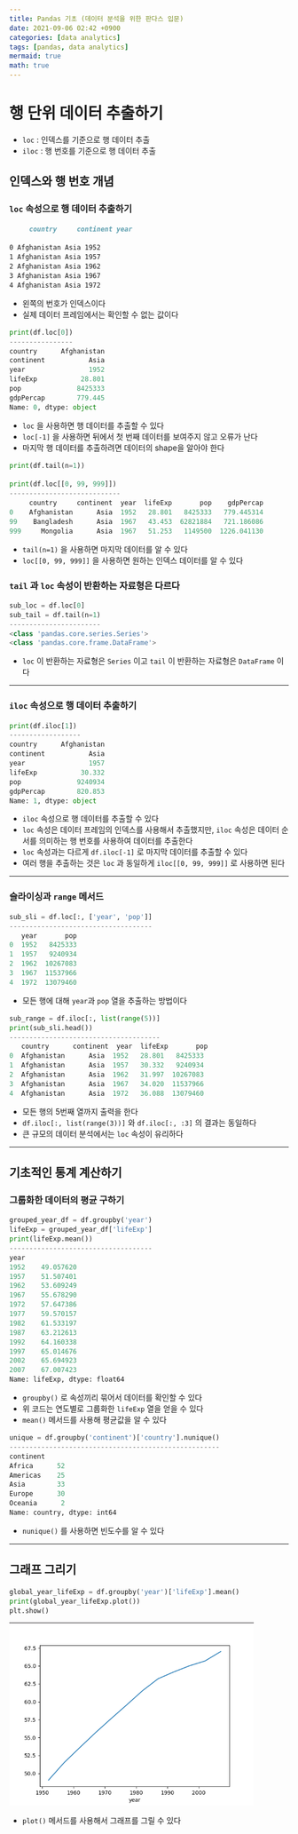 ```yaml
---
title: Pandas 기초 (데이터 분석을 위한 판다스 입문)
date: 2021-09-06 02:42 +0900
categories: [data analytics]
tags: [pandas, data analytics]
mermaid: true
math: true
---
```


# 행 단위 데이터 추출하기

- `loc` : 인덱스를 기준으로 행 데이터 추출
- `iloc` : 행 번호를 기준으로 행 데이터 추출

## 인덱스와 행 번호 개념

### `loc` 속성으로 행 데이터 추출하기

```markdown
     country     continent year

0 Afghanistan Asia 1952
1 Afghanistan Asia 1957
2 Afghanistan Asia 1962
3 Afghanistan Asia 1967
4 Afghanistan Asia 1972
```

- 왼쪽의 번호가 인덱스이다
- 실제 데이터 프레임에서는 확인할 수 없는 값이다

```python
print(df.loc[0])
----------------
country      Afghanistan
continent           Asia
year                1952
lifeExp           28.801
pop              8425333
gdpPercap        779.445
Name: 0, dtype: object
```

- `loc` 을 사용하면 행 데이터를 추출할 수 있다
- `loc[-1]` 을 사용하면 뒤에서 첫 번째 데이터를 보여주지 않고 오류가 난다
- 마지막 행 데이터를 추출하려면 데이터의 shape을 알아야 한다

```python
print(df.tail(n=1))

print(df.loc[[0, 99, 999]])
----------------------------
     country     continent  year  lifeExp       pop    gdpPercap
0    Afghanistan      Asia  1952   28.801   8425333   779.445314
99    Bangladesh      Asia  1967   43.453  62821884   721.186086
999     Mongolia      Asia  1967   51.253   1149500  1226.041130
```

- `tail(n=1)` 을 사용하면 마지막 데이터를 알 수 있다
- `loc[[0, 99, 999]]` 을 사용하면 원하는 인덱스 데이터를 알 수 있다

### `tail` 과 `loc` 속성이 반환하는 자료형은 다르다

```python
sub_loc = df.loc[0]
sub_tail = df.tail(n=1)
-----------------------
<class 'pandas.core.series.Series'>
<class 'pandas.core.frame.DataFrame'>
```

- `loc` 이 반환하는 자료형은 `Series` 이고 `tail` 이 반환하는 자료형은 `DataFrame` 이다

---

### `iloc` 속성으로 행 데이터 추출하기

```python
print(df.iloc[1])
------------------
country      Afghanistan
continent           Asia
year                1957
lifeExp           30.332
pop              9240934
gdpPercap        820.853
Name: 1, dtype: object
```

- `iloc` 속성으로 행 데이터를 추출할 수 있다
- `loc` 속성은 데이터 프레임의 인덱스를 사용해서 추출했지만, `iloc` 속성은 데이터 순서를 의미하는 행 번호를 사용하여 데이터를 추출한다
- `loc` 속성과는 다르게 `df.iloc[-1]` 로 마지막 데이터를 추출할 수 있다
- 여러 행을 추출하는 것은 `loc` 과 동일하게 `iloc[[0, 99, 999]]` 로 사용하면 된다

---

### 슬라이싱과 `range` 메서드

```python
sub_sli = df.loc[:, ['year', 'pop']]
------------------------------------
   year       pop
0  1952   8425333
1  1957   9240934
2  1962  10267083
3  1967  11537966
4  1972  13079460
```

- 모든 행에 대해 `year`과 `pop` 열을 추출하는 방법이다

```python
sub_range = df.iloc[:, list(range(5))]
print(sub_sli.head())
--------------------------------------
   country      continent  year  lifeExp       pop
0  Afghanistan      Asia  1952   28.801   8425333
1  Afghanistan      Asia  1957   30.332   9240934
2  Afghanistan      Asia  1962   31.997  10267083
3  Afghanistan      Asia  1967   34.020  11537966
4  Afghanistan      Asia  1972   36.088  13079460
```

- 모든 행의 5번째 열까지 출력을 한다
- `df.iloc[:, list(range(3))]` 와 `df.iloc[:, :3]` 의 결과는 동일하다
- 큰 규모의 데이터 분석에서는 `loc` 속성이 유리하다

---

## 기초적인 통계 계산하기

### 그룹화한 데이터의 평균 구하기

```python
grouped_year_df = df.groupby('year')
lifeExp = grouped_year_df['lifeExp']
print(lifeExp.mean())
------------------------------------
year
1952    49.057620
1957    51.507401
1962    53.609249
1967    55.678290
1972    57.647386
1977    59.570157
1982    61.533197
1987    63.212613
1992    64.160338
1997    65.014676
2002    65.694923
2007    67.007423
Name: lifeExp, dtype: float64
```

- `groupby()` 로 속성끼리 묶어서 데이터를 확인할 수 있다
- 위 코드는 연도별로 그룹화한 `lifeExp` 열을 얻을 수 있다
- `mean()` 메서드를 사용해 평균값을 알 수 있다

```python
unique = df.groupby('continent')['country'].nunique()
-----------------------------------------------------
continent
Africa      52
Americas    25
Asia        33
Europe      30
Oceania      2
Name: country, dtype: int64
```

- `nunique()` 를 사용하면 빈도수를 알 수 있다

---

## 그래프 그리기

```python
global_year_lifeExp = df.groupby('year')['lifeExp'].mean()
print(global_year_lifeExp.plot())
plt.show()
```

![matplot](/assets/img/posts/pandas/pic1.png)

- `plot()` 메서드를 사용해서 그래프를 그릴 수 있다
